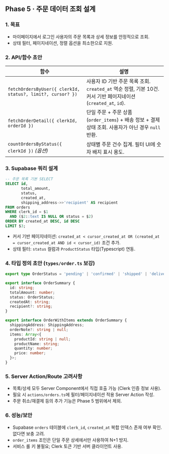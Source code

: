 ## Phase 5 · 주문 데이터 조회 설계

### 1. 목표

- 마이페이지에서 로그인 사용자의 주문 목록과 상세 정보를 안정적으로 조회.
- 상태 필터, 페이지네이션, 정렬 옵션을 최소한으로 지원.

### 2. API/함수 초안

| 함수 | 설명 |
| --- | --- |
| `fetchOrdersByUser({ clerkId, status?, limit?, cursor? })` | 사용자 ID 기반 주문 목록 조회. `created_at` 역순 정렬, 기본 10건. 커서 기반 페이지네이션(`created_at`, `id`). |
| `fetchOrderDetail({ clerkId, orderId })` | 단일 주문 + 주문 상품(`order_items`) + 배송 정보 + 결제 상태 조회. 사용자가 아닌 경우 `null` 반환. |
| `countOrdersByStatus({ clerkId })` *(옵션)* | 상태별 주문 건수 집계. 필터 UI에 숫자 배지 표시 용도. |

### 3. Supabase 쿼리 설계

```sql
-- 주문 목록 기본 SELECT
SELECT id,
       total_amount,
       status,
       created_at,
       shipping_address->>'recipient' AS recipient
FROM orders
WHERE clerk_id = $1
  AND ($2::text IS NULL OR status = $2)
ORDER BY created_at DESC, id DESC
LIMIT $3;
```

- 커서 기반 페이지네이션: `created_at < cursor_created_at OR (created_at = cursor_created_at AND id < cursor_id)` 조건 추가.
- 상태 필터: `status` 컬럼과 `ProductStatus` 타입(Typescript) 연동.

### 4. 타입 정의 초안 (`types/order.ts` 보강)

```ts
export type OrderStatus = 'pending' | 'confirmed' | 'shipped' | 'delivered' | 'cancelled';

export interface OrderSummary {
  id: string;
  totalAmount: number;
  status: OrderStatus;
  createdAt: string;
  recipient?: string;
}

export interface OrderWithItems extends OrderSummary {
  shippingAddress: ShippingAddress;
  orderNote?: string | null;
  items: Array<{
    productId: string | null;
    productName: string;
    quantity: number;
    price: number;
  }>;
}
```

### 5. Server Action/Route 고려사항

- 목록/상세 모두 Server Component에서 직접 호출 가능 (Clerk 인증 정보 사용).
- 필요 시 `actions/orders.ts`에 필터/페이지네이션 적용 Server Action 작성.
- 주문 취소/재결제 등의 추가 기능은 Phase 5 범위에서 제외.

### 6. 성능/보안

- Supabase `orders` 테이블에 `clerk_id`, `created_at` 복합 인덱스 존재 여부 확인. 없다면 보충 고려.
- `order_items` 조인은 단일 주문 상세에서만 사용하여 N+1 방지.
- 서비스 롤 키 불필요; Clerk 토큰 기반 서버 클라이언트 사용.


